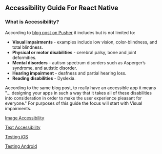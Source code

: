 ## Accessibility Guide For React Native

### What is Accessibility?
According to [blog post on Pusher](https://pusher.com/tutorials/accessible-react-native) it includes but is not limited to:

- **Visual impairments** - examples include low vision, color-blindness, and total blindness.
- **Physical or motor disabilities** - cerebral palsy, bone and joint deformities.
- **Mental disorders** - autism spectrum disorders such as Asperger’s syndrome, and autistic disorder.
- **Hearing impairment** - deafness and partial hearing loss.
- **Reading disabilities** - Dyslexia.

According to the same blog post, to really have an accessible app it means "... designing your apps in such a way that it takes all of these disabilities into consideration in order to make the user experience pleasant for everyone." For purposes of this guide the focus will start with Visual impairments.

[Image Accessibility](https://www.notion.so/Image-Accessibility-3bcc016daa254b38a03cca0fed1cc1f9)

[Text Accessibility](https://www.notion.so/Text-Accessibility-0e2e59b7ffa5460780f5d9fd85d59e08)

[Testing iOS](https://www.notion.so/Testing-iOS-830dd439b49e4fd8a767fed58be4935a)

[Testing Android](https://www.notion.so/Testing-Android-b48231e5b8a340debe56e53de471a668)
